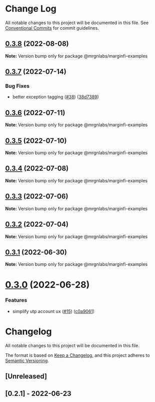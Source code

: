 # Change Log

All notable changes to this project will be documented in this file.
See [Conventional Commits](https://conventionalcommits.org) for commit guidelines.

## [0.3.8](https://github.com/mrgnlabs/marginfi-sdk/compare/@mrgnlabs/marginfi-examples@0.3.7...@mrgnlabs/marginfi-examples@0.3.8) (2022-08-08)

**Note:** Version bump only for package @mrgnlabs/marginfi-examples





## [0.3.7](https://github.com/mrgnlabs/marginfi-sdk/compare/@mrgnlabs/marginfi-examples@0.3.6...@mrgnlabs/marginfi-examples@0.3.7) (2022-07-14)


### Bug Fixes

* better exception tagging ([#38](https://github.com/mrgnlabs/marginfi-sdk/issues/38)) ([38d7389](https://github.com/mrgnlabs/marginfi-sdk/commit/38d7389e60689d99b3a281b5a2a02ddd15344421))





## [0.3.6](https://github.com/mrgnlabs/marginfi-sdk/compare/@mrgnlabs/marginfi-examples@0.3.5...@mrgnlabs/marginfi-examples@0.3.6) (2022-07-11)

**Note:** Version bump only for package @mrgnlabs/marginfi-examples





## [0.3.5](https://github.com/mrgnlabs/marginfi-sdk/compare/@mrgnlabs/marginfi-examples@0.3.4...@mrgnlabs/marginfi-examples@0.3.5) (2022-07-10)

**Note:** Version bump only for package @mrgnlabs/marginfi-examples





## [0.3.4](https://github.com/mrgnlabs/marginfi-sdk/compare/@mrgnlabs/marginfi-examples@0.3.3...@mrgnlabs/marginfi-examples@0.3.4) (2022-07-08)

**Note:** Version bump only for package @mrgnlabs/marginfi-examples





## [0.3.3](https://github.com/mrgnlabs/marginfi-sdk/compare/@mrgnlabs/marginfi-examples@0.3.2...@mrgnlabs/marginfi-examples@0.3.3) (2022-07-06)

**Note:** Version bump only for package @mrgnlabs/marginfi-examples





## [0.3.2](https://github.com/mrgnlabs/marginfi-sdk/compare/@mrgnlabs/marginfi-examples@0.3.1...@mrgnlabs/marginfi-examples@0.3.2) (2022-07-04)

**Note:** Version bump only for package @mrgnlabs/marginfi-examples





## [0.3.1](https://github.com/mrgnlabs/marginfi-sdk/compare/@mrgnlabs/marginfi-examples@0.3.0...@mrgnlabs/marginfi-examples@0.3.1) (2022-06-30)

**Note:** Version bump only for package @mrgnlabs/marginfi-examples





# [0.3.0](https://github.com/mrgnlabs/marginfi-sdk/compare/@mrgnlabs/marginfi-examples@0.2.1...@mrgnlabs/marginfi-examples@0.3.0) (2022-06-28)


### Features

* simplify utp account ux ([#15](https://github.com/mrgnlabs/marginfi-sdk/issues/15)) ([c0a9061](https://github.com/mrgnlabs/marginfi-sdk/commit/c0a9061b089c4c7f9017ba808f375833113a881d))





# Changelog

All notable changes to this project will be documented in this file.

The format is based on [Keep a Changelog](https://keepachangelog.com/en/1.0.0/),
and this project adheres to [Semantic Versioning](https://semver.org/spec/v2.0.0.html).

## [Unreleased]

## [0.2.1] - 2022-06-23
